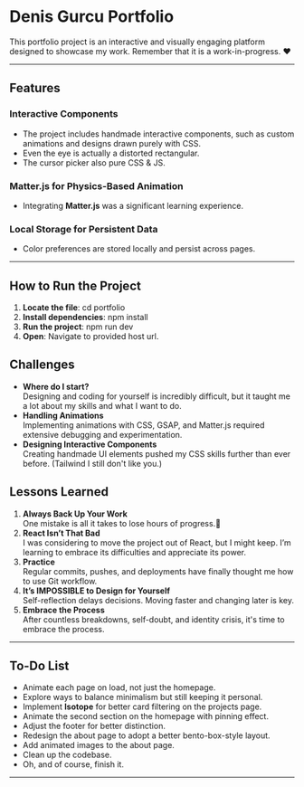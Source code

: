 # Denis Gurcu Portfolio 

This portfolio project is an interactive and visually engaging platform designed to showcase my work. Remember that it is a work-in-progress. ♥️

---

## Features

### Interactive Components
- The project includes handmade interactive components, such as custom animations and designs drawn purely with CSS.
- Even the eye is actually a distorted rectangular.
- The cursor picker also pure CSS & JS.

### Matter.js for Physics-Based Animation
- Integrating **Matter.js** was a significant learning experience. 

### Local Storage for Persistent Data
- Color preferences are stored locally and persist across pages.

---

## How to Run the Project

1. **Locate the file**:
    cd portfolio
2. **Install dependencies**:
    npm install
3. **Run the project**:
    npm run dev
4. **Open**:
    Navigate to provided host url.


## Challenges
- **Where do I start?**  
  Designing and coding for yourself is incredibly difficult, but it taught me a lot about my skills and what I want to do. 
- **Handling Animations**  
  Implementing animations with CSS, GSAP, and Matter.js required extensive debugging and experimentation.
- **Designing Interactive Components**  
  Creating handmade UI elements pushed my CSS skills further than ever before. (Tailwind I still don't like you.)

## Lessons Learned
1. **Always Back Up Your Work**  
   One mistake is all it takes to lose hours of progress.🥹
2. **React Isn’t That Bad**  
   I was considering to move the project out of React, but I might keep. I’m learning to embrace its difficulties and appreciate its power.
3. **Practice**  
   Regular commits, pushes, and deployments have finally thought me how to use Git workflow.
4. **It’s IMPOSSIBLE to Design for Yourself**  
   Self-reflection delays decisions. Moving faster and changing later is key.
5. **Embrace the Process**  
   After countless breakdowns, self-doubt, and identity crisis, it's time to embrace the process. 

---

## To-Do List
- Animate each page on load, not just the homepage.
- Explore ways to balance minimalism but still keeping it personal.
- Implement **Isotope** for better card filtering on the projects page.
- Animate the second section on the homepage with pinning effect.
- Adjust the footer for better distinction.
- Redesign the about page to adopt a better bento-box-style layout.
- Add animated images to the about page.
- Clean up the codebase.
- Oh, and of course, finish it. 

---
